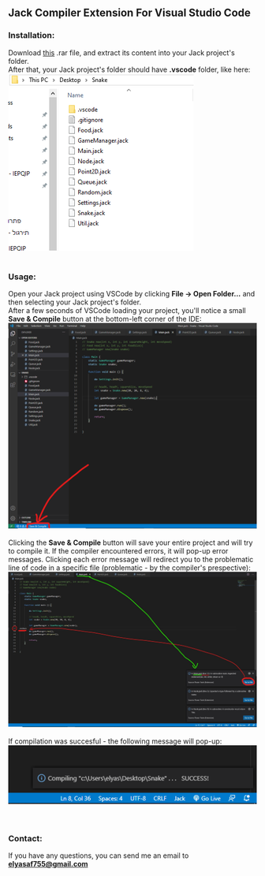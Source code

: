 ## Jack Compiler Extension For Visual Studio Code

### Installation:<br>
Download [this](https://drive.google.com/file/d/1Oc8d8oQaLfoTeFfSDIei2hZfYvWZBvlc/view) .rar file, and extract its content into your Jack project's folder.<br>
After that, your Jack project's folder should have **.vscode** folder, like here:<br>
![](https://github.com/elyasaf755/JackCompilerVSCodeExtension/blob/master/images/Jack%20project's%20folder.png?raw=true)
<br><br>
### Usage:<br>
Open your Jack project using VSCode by clicking **File -> Open Folder...** and then selecting your Jack project's folder.<br>
After a few seconds of VSCode loading your project, you'll notice a small **Save & Compile** button at the bottom-left corner of the IDE:<br>
![](https://github.com/elyasaf755/JackCompilerVSCodeExtension/blob/master/images/Save%20&%20Compile.png?raw=true)<br>
<br>
Clicking the **Save & Compile** button will save your entire project and will try to compile it. If the compiler encountered errors, it will pop-up error messages. Clicking each error message will redirect you to the problematic line of code in a specific file (problematic - by the compiler's prespective):
![](https://github.com/elyasaf755/JackCompilerVSCodeExtension/blob/master/images/InkedGo%20To%20File_LI.jpg?raw=true)<br>
<br>
If compilation was succesful - the following message will pop-up:<br>
![](https://github.com/elyasaf755/JackCompilerVSCodeExtension/blob/master/images/Succes.png?raw=true)<br>
<br>
<br>
### Contact:<br>
If you have any questions, you can send me an email to **elyasaf755@gmail.com**
